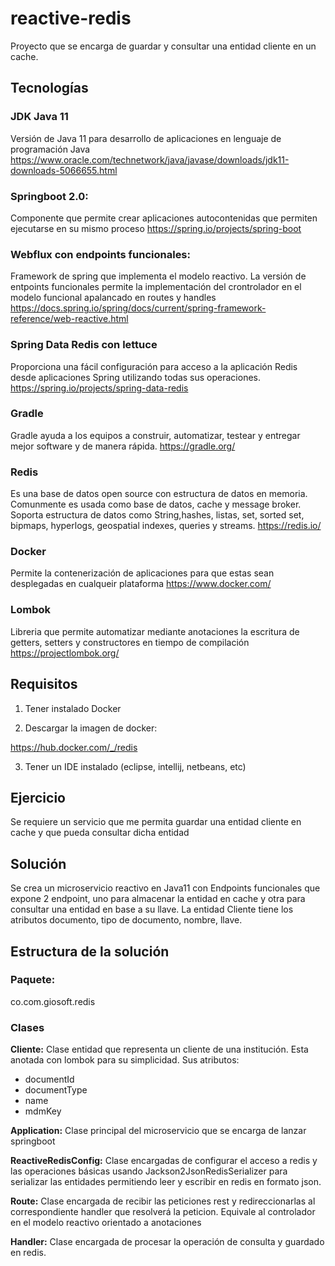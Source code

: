 # reactive-redis
Proyecto que se encarga de guardar y consultar una entidad cliente en un cache.

## Tecnologías

### JDK Java 11
Versión de Java 11 para desarrollo de aplicaciones en lenguaje de programación Java
https://www.oracle.com/technetwork/java/javase/downloads/jdk11-downloads-5066655.html

### Springboot 2.0: 
Componente que permite crear aplicaciones autocontenidas que permiten ejecutarse en su mismo proceso
https://spring.io/projects/spring-boot

### Webflux con endpoints funcionales:
Framework de spring que implementa el modelo reactivo. La versión de entpoints funcionales permite la implementación del crontrolador en el modelo funcional apalancado en routes y handles
https://docs.spring.io/spring/docs/current/spring-framework-reference/web-reactive.html

### Spring Data Redis con lettuce
Proporciona una fácil configuración para acceso a la aplicación Redis desde aplicaciones Spring utilizando todas sus operaciones.
https://spring.io/projects/spring-data-redis

### Gradle
Gradle ayuda a los equipos a construir, automatizar, testear y entregar mejor software y de manera rápida.
https://gradle.org/

### Redis
Es una base de datos open source con estructura de datos en memoria. Comunmente es usada como base de datos, cache y message broker. Soporta estructura de datos como String,hashes, listas, set, sorted set, bipmaps, hyperlogs, geospatial indexes, queries y streams.
https://redis.io/

### Docker
Permite la contenerización de aplicaciones para que estas sean desplegadas en cualqueir plataforma
https://www.docker.com/

### Lombok
Libreria que permite automatizar mediante anotaciones la escritura de getters, setters y constructores en tiempo de compilación
https://projectlombok.org/

## Requisitos
1. Tener instalado Docker

2. Descargar la imagen de docker:

https://hub.docker.com/_/redis

3. Tener un IDE instalado (eclipse, intellij, netbeans, etc)


## Ejercicio
Se requiere un servicio que me permita guardar una entidad cliente en cache y que pueda consultar dicha entidad

## Solución
Se crea un microservicio reactivo en Java11 con Endpoints funcionales que expone 2 endpoint, uno para almacenar la entidad en cache y otra para consultar una entidad en base a su llave. La entidad Cliente tiene los atributos documento, tipo de documento, nombre, llave.

## Estructura de la solución

### Paquete: 
co.com.giosoft.redis

### Clases

**Cliente:** Clase entidad que representa un cliente de una institución. Esta anotada con lombok para su simplicidad. Sus atributos:
- documentId
- documentType
- name
- mdmKey

**Application:** Clase principal del microservicio que se encarga de lanzar springboot

**ReactiveRedisConfig:** Clase encargadas de configurar el acceso a redis y las operaciones básicas usando Jackson2JsonRedisSerializer para serializar las entidades permitiendo leer y escribir en redis en formato json.

**Route:** Clase encargada de recibir las peticiones rest y redireccionarlas al correspondiente handler que resolverá la peticion. Equivale al controlador en el modelo reactivo orientado a anotaciones

**Handler:** Clase encargada de procesar la operación de consulta y guardado en redis.

